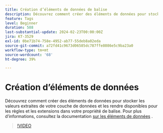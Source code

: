 ```yaml
---
title: Création d’éléments de données de balise
description: Découvrez comment créer des éléments de données pour stocker les valeurs extraites de votre couche de données et les rendre disponibles pour les règles et les extensions dans votre propriété de balise.
feature: Tags
level: Beginner
duration: 588
last-substantial-update: 2024-02-23T00:00:00Z
jira: KT-3529
exl-id: 0be71b74-758e-4952-ab77-55deb8a02eda
source-git-commit: a72fd41c9673d06585dc787ffe8086e5c9ba23a0
workflow-type: tm+mt
source-wordcount: '68'
ht-degree: 39%

---
```


# Création d’éléments de données

Découvrez comment créer des éléments de données pour stocker les valeurs extraites de votre couche de données et les rendre disponibles pour les règles et les extensions dans votre propriété de balise. Pour plus d’informations, consultez la documentation [sur les éléments de données](https://experienceleague.adobe.com/docs/experience-platform/tags/ui/data-elements.html?lang=fr) .

>[!VIDEO](https://video.tv.adobe.com/v/28733/?learn=on)
